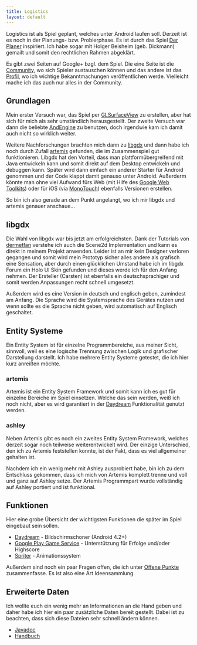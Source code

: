 ```yaml
---
title: Logistics
layout: default
---
```

Logistics ist als Spiel geplant, welches unter Android laufen soll. Derzeit ist es noch in der Planungs- bzw. Probierphase. Es ist durch das Spiel [Der Planer][1] inspiriert. Ich habe sogar mit Holger Beisheim (geb. Dickmann) gemailt und somit den rechtlichen Rahmen abgeklärt.

Es gibt zwei Seiten auf Google+ bzgl. dem Spiel. Die eine Seite ist die [Community][2], wo sich Spieler austauschen können und das andere ist das [Profil][3], wo ich wichtige Bekanntmachungen veröffentlichen werde. Vielleicht mache ich das auch nur alles in der Community.

## Grundlagen

Mein erster Versuch war, das Spiel per [GLSurfaceView][4] zu erstellen, aber hat sich für mich als sehr umständlich herausgestellt. Der zweite Versuch war dann die beliebte [AndEngine](http://www.andengine.org/) zu benutzen, doch irgendwie kam ich damit auch nicht so wirklich weiter. 

Weitere Nachforschungen brachten mich dann zu [libgdx](http://libgdx.badlogicgames.com/) und dann habe ich noch durch Zufall [artemis](http://gamadu.com/artemis/) gefunden, die im Zusammenspiel gut funktionieren. Libgdx hat den Vorteil, dass man plattformübergreifend mit Java entwickeln kann und somit direkt auf dem Desktop entwickeln und debuggen kann. Später wird dann einfach ein anderer Starter für Android genommen und der Code klappt damit genauso unter Android. Außerderm könnte man ohne viel Aufwand fürs Web (mit Hilfe des [Google Web Toolkits](https://developers.google.com/web-toolkit/)) oder für iOS (via [MonoTouch](http://xamarin.com/monotouch|Monotouch)) ebenfalls Versionen erstellen.

So bin ich also gerade an dem Punkt angelangt, wo ich mir libgdx und artemis genauer anschaue...

## libgdx

Die Wahl von libgdx war bis jetzt am erfolgreichsten. Dank der Tutorials von [dermetfan](http://dermetfan.bplaced.net/) verstehe ich auch die Scene2d Implementation und kann es direkt in meinem Projekt anwenden. Leider ist an mir kein Designer verloren gegangen und somit wird mein Prototyp sicher alles andere als grafisch eine Sensation, aber durch einen glücklichen Umstand habe ich im libgdx Forum ein Holo UI Skin gefunden und dieses werde ich für den Anfang nehmen. Der Ersteller (Carsten) ist ebenfalls ein deutschsprachiger und somit werden Anpassungen recht schnell umgesetzt.

Außerdem wird es eine Version in deutsch und englisch geben, zumindest am Anfang. Die Sprache wird die Systemsprache des Gerätes nutzen und wenn sollte es die Sprache nicht geben, wird automatisch auf Englisch geschaltet.

## Entity Systeme

Ein Entity System ist für einzelne Programmbereiche, aus meiner Sicht, sinnvoll, weil es eine logische Trennung zwischen Logik und grafischer Darstellung darstellt. Ich habe mehrere Entity Systeme getestet, die ich hier kurz anreißen möchte.

### artemis

Artemis ist ein Entity System Framework und somit kann ich es gut für einzelne Bereiche im Spiel einsetzen. Welche das sein werden, weiß ich noch nicht, aber es wird garantiert in der [Daydream](daydream) Funktionalität genutzt werden.

### ashley

Neben Artemis gibt es noch ein zweites Entity System Framework, welches derzeit sogar noch teilweise weiterentwickelt wird. Der einzige Unterschied, den ich zu Artemis feststellen konnte, ist der Fakt, dass es viel allgemeiner gehalten ist. 

Nachdem ich ein wenig mehr mit Ashley ausprobiert habe, bin ich zu dem Entschluss gekommen, dass ich mich von Artemis komplett trenne und voll und ganz auf Ashley setze. Der Artemis Programmpart wurde vollständig auf Ashley portiert und ist funktional.

## Funktionen

Hier eine grobe Übersicht der wichtigsten Funktionen die später im Spiel eingebaut sein sollen.

* [Daydream](daydream.html) - Bildschirmschoner (Android 4.2+)
* [Google Play Game Service](googleplaygameservice.html) - Unterstützung für Erfolge und/oder Highscore
* [Spriter](spriter.html) - Animationssystem

Außerdem sind noch ein paar Fragen offen, die ich unter [Offene Punkte](open.html) zusammenfasse. Es ist also eine Art Ideensammlung.

## Erweiterte Daten

Ich wollte euch ein wenig mehr an Informationen an die Hand geben und daher habe ich hier ein paar zusätzliche Daten bereit gestellt. Dabei ist zu beachten, dass sich diese Dateien sehr schnell ändern können.

* [Javadoc](javadoc)
* [Handbuch](handbuch)

[1]: (http://de.wikipedia.org/wiki/Der_Planer)
[2]: (https://plus.google.com/communities/112783520362507786585)
[3]: (https://plus.google.com/107995254283921704484/posts)
[4]: (http://developer.android.com/reference/android/opengl/GLSurfaceView.html)
